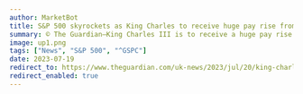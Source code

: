 ```yaml
---
author: MarketBot
title: S&P 500 skyrockets as King Charles to receive huge pay rise from UK taxpayers
summary: © The Guardian—King Charles III is to receive a huge pay rise from the UK taxpayer, according to government plans to boost public funding of the monarchy by 45% from 2025.
image: up1.png
tags: ["News", "S&P 500", "^GSPC"]
date: 2023-07-19
redirect_to: https://www.theguardian.com/uk-news/2023/jul/20/king-charles-to-receive-huge-pay-rise-from-uk-taxpayers
redirect_enabled: true
---
```

